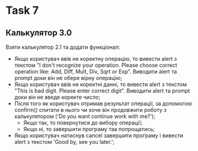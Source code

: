 # Task 7
## Калькулятор 3.0
Взяти калькулятор 2.1 та додати функціонал:

* Якщо користувач ввів не коректну операцію, то вивести alert з текстом "I don't recognize your operation. Please choose correct operation like: Add, Diff, Mult, Div, Sqrt or Exp". Виводити alert та prompt доки він не обере вірну операцію;
* Якщо користувач ввів не коректні данні, то вивести alert з текстом "This is bad digit. Please enter correct digit". Виводити alert та prompt доки він не введе коректе число;
* Після того як користувач отримав результат операції, за допомогою confirm() спитати в нього чи хоче він продовжити роботу з калькулятором ('Do you want continue work with me?');
  * Якщо так, то повернутися до вибору операції;
  * Якщо ні, то завершити програму таа попрощатись;
* Якщо користувач натиснув cancel завершити програму і вивести alert з текстом 'Good by, see you later.';
